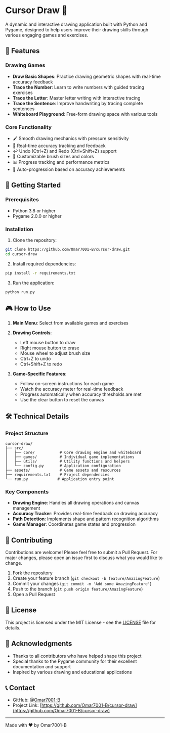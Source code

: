 # Cursor Draw 🎨

A dynamic and interactive drawing application built with Python and Pygame, designed to help users improve their drawing skills through various engaging games and exercises.

## 🌟 Features

### Drawing Games
- **Draw Basic Shapes**: Practice drawing geometric shapes with real-time accuracy feedback
- **Trace the Number**: Learn to write numbers with guided tracing exercises
- **Trace the Letter**: Master letter writing with interactive tracing
- **Trace the Sentence**: Improve handwriting by tracing complete sentences
- **Whiteboard Playground**: Free-form drawing space with various tools

### Core Functionality
- 🖌️ Smooth drawing mechanics with pressure sensitivity
- 🎯 Real-time accuracy tracking and feedback
- ↩️ Undo (Ctrl+Z) and Redo (Ctrl+Shift+Z) support
- 🎨 Customizable brush sizes and colors
- 📊 Progress tracking and performance metrics
- 🔄 Auto-progression based on accuracy achievements

## 🚀 Getting Started

### Prerequisites
- Python 3.8 or higher
- Pygame 2.0.0 or higher

### Installation

1. Clone the repository:
```bash
git clone https://github.com/Omar7001-B/cursor-draw.git
cd cursor-draw
```

2. Install required dependencies:
```bash
pip install -r requirements.txt
```

3. Run the application:
```bash
python run.py
```

## 🎮 How to Use

1. **Main Menu**: Select from available games and exercises
2. **Drawing Controls**:
   - Left mouse button to draw
   - Right mouse button to erase
   - Mouse wheel to adjust brush size
   - Ctrl+Z to undo
   - Ctrl+Shift+Z to redo

3. **Game-Specific Features**:
   - Follow on-screen instructions for each game
   - Watch the accuracy meter for real-time feedback
   - Progress automatically when accuracy thresholds are met
   - Use the clear button to reset the canvas

## 🛠️ Technical Details

### Project Structure
```
cursor-draw/
├── src/
│   ├── core/           # Core drawing engine and whiteboard
│   ├── games/          # Individual game implementations
│   ├── utils/          # Utility functions and helpers
│   └── config.py       # Application configuration
├── assets/             # Game assets and resources
├── requirements.txt    # Project dependencies
└── run.py             # Application entry point
```

### Key Components
- **Drawing Engine**: Handles all drawing operations and canvas management
- **Accuracy Tracker**: Provides real-time feedback on drawing accuracy
- **Path Detection**: Implements shape and pattern recognition algorithms
- **Game Manager**: Coordinates game states and progression

## 🤝 Contributing

Contributions are welcome! Please feel free to submit a Pull Request. For major changes, please open an issue first to discuss what you would like to change.

1. Fork the repository
2. Create your feature branch (`git checkout -b feature/AmazingFeature`)
3. Commit your changes (`git commit -m 'Add some AmazingFeature'`)
4. Push to the branch (`git push origin feature/AmazingFeature`)
5. Open a Pull Request

## 📝 License

This project is licensed under the MIT License - see the [LICENSE](LICENSE) file for details.

## 🙏 Acknowledgments

- Thanks to all contributors who have helped shape this project
- Special thanks to the Pygame community for their excellent documentation and support
- Inspired by various drawing and educational applications

## 📞 Contact

- GitHub: [@Omar7001-B](https://github.com/Omar7001-B)
- Project Link: [https://github.com/Omar7001-B/cursor-draw](https://github.com/Omar7001-B/cursor-draw)

---
Made with ❤️ by Omar7001-B 